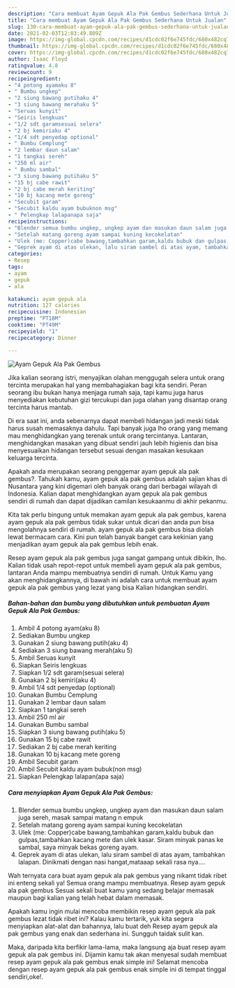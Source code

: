 ```yaml
---
description: "Cara membuat Ayam Gepuk Ala Pak Gembus Sederhana Untuk Jualan"
title: "Cara membuat Ayam Gepuk Ala Pak Gembus Sederhana Untuk Jualan"
slug: 130-cara-membuat-ayam-gepuk-ala-pak-gembus-sederhana-untuk-jualan
date: 2021-02-03T12:03:49.809Z
image: https://img-global.cpcdn.com/recipes/d1cdc02f6e745fdc/680x482cq70/ayam-gepuk-ala-pak-gembus-foto-resep-utama.jpg
thumbnail: https://img-global.cpcdn.com/recipes/d1cdc02f6e745fdc/680x482cq70/ayam-gepuk-ala-pak-gembus-foto-resep-utama.jpg
cover: https://img-global.cpcdn.com/recipes/d1cdc02f6e745fdc/680x482cq70/ayam-gepuk-ala-pak-gembus-foto-resep-utama.jpg
author: Isaac Floyd
ratingvalue: 4.8
reviewcount: 9
recipeingredient:
- "4 potong ayamaku 8"
- " Bumbu ungkep"
- "2 siung bawang putihaku 4"
- "3 siung bawang merahaku 5"
- "Seruas kunyit"
- "Seiris lengkuas"
- "1/2 sdt garamsesuai selera"
- "2 bj kemiriaku 4"
- "1/4 sdt penyedap optional"
- " Bumbu Cemplung"
- "2 lembar daun salam"
- "1 tangkai sereh"
- "250 ml air"
- " Bumbu sambal"
- "3 siung bawang putihaku 5"
- "15 bj cabe rawit"
- "2 bj cabe merah keriting"
- "10 bj kacang mete goreng"
- "Secubit garam"
- "Secubit kaldu ayam bubuknon msg"
- " Pelengkap lalapanapa saja"
recipeinstructions:
- "Blender semua bumbu ungkep, ungkep ayam dan masukan daun salam juga sereh, masak sampai matang n empuk"
- "Setelah matang goreng ayam sampai kuning kecokelatan"
- "Ulek (me: Copper)cabe bawang,tambahkan garam,kaldu bubuk dan gulpas,tambahkan kacang mete dan ulek kasar. Siram minyak panas ke sambal, saya minyak bekas goreng ayam."
- "Geprek ayam di atas ulekan, lalu siram sambel di atas ayam, tambahkan lalapan. Dinikmati dengan nasi hangat,mataaap sekali rasa nya...."
categories:
- Resep
tags:
- ayam
- gepuk
- ala

katakunci: ayam gepuk ala 
nutrition: 127 calories
recipecuisine: Indonesian
preptime: "PT18M"
cooktime: "PT49M"
recipeyield: "1"
recipecategory: Dinner

---
```



![Ayam Gepuk Ala Pak Gembus](https://img-global.cpcdn.com/recipes/d1cdc02f6e745fdc/680x482cq70/ayam-gepuk-ala-pak-gembus-foto-resep-utama.jpg)

Jika kalian seorang istri, menyajikan olahan menggugah selera untuk orang tercinta merupakan hal yang membahagiakan bagi kita sendiri. Peran seorang ibu bukan hanya menjaga rumah saja, tapi kamu juga harus menyediakan kebutuhan gizi tercukupi dan juga olahan yang disantap orang tercinta harus mantab.

Di era  saat ini, anda sebenarnya dapat membeli hidangan jadi meski tidak harus susah memasaknya dahulu. Tapi banyak juga lho orang yang memang mau menghidangkan yang terenak untuk orang tercintanya. Lantaran, menghidangkan masakan yang dibuat sendiri jauh lebih higienis dan bisa menyesuaikan hidangan tersebut sesuai dengan masakan kesukaan keluarga tercinta. 



Apakah anda merupakan seorang penggemar ayam gepuk ala pak gembus?. Tahukah kamu, ayam gepuk ala pak gembus adalah sajian khas di Nusantara yang kini digemari oleh banyak orang dari berbagai wilayah di Indonesia. Kalian dapat menghidangkan ayam gepuk ala pak gembus sendiri di rumah dan dapat dijadikan camilan kesukaanmu di akhir pekanmu.

Kita tak perlu bingung untuk memakan ayam gepuk ala pak gembus, karena ayam gepuk ala pak gembus tidak sukar untuk dicari dan anda pun bisa mengolahnya sendiri di rumah. ayam gepuk ala pak gembus bisa diolah lewat bermacam cara. Kini pun telah banyak banget cara kekinian yang menjadikan ayam gepuk ala pak gembus lebih enak.

Resep ayam gepuk ala pak gembus juga sangat gampang untuk dibikin, lho. Kalian tidak usah repot-repot untuk membeli ayam gepuk ala pak gembus, lantaran Anda mampu membuatnya sendiri di rumah. Untuk Kamu yang akan menghidangkannya, di bawah ini adalah cara untuk membuat ayam gepuk ala pak gembus yang lezat yang bisa Kalian hidangkan sendiri.

<!--inarticleads1-->

##### Bahan-bahan dan bumbu yang dibutuhkan untuk pembuatan Ayam Gepuk Ala Pak Gembus:

1. Ambil 4 potong ayam(aku 8)
1. Sediakan  Bumbu ungkep
1. Gunakan 2 siung bawang putih(aku 4)
1. Sediakan 3 siung bawang merah(aku 5)
1. Ambil Seruas kunyit
1. Siapkan Seiris lengkuas
1. Siapkan 1/2 sdt garam(sesuai selera)
1. Gunakan 2 bj kemiri(aku 4)
1. Ambil 1/4 sdt penyedap (optional)
1. Gunakan  Bumbu Cemplung
1. Gunakan 2 lembar daun salam
1. Siapkan 1 tangkai sereh
1. Ambil 250 ml air
1. Gunakan  Bumbu sambal
1. Siapkan 3 siung bawang putih(aku 5)
1. Gunakan 15 bj cabe rawit
1. Sediakan 2 bj cabe merah keriting
1. Gunakan 10 bj kacang mete goreng
1. Ambil Secubit garam
1. Ambil Secubit kaldu ayam bubuk(non msg)
1. Siapkan  Pelengkap lalapan(apa saja)




<!--inarticleads2-->

##### Cara menyiapkan Ayam Gepuk Ala Pak Gembus:

1. Blender semua bumbu ungkep, ungkep ayam dan masukan daun salam juga sereh, masak sampai matang n empuk
1. Setelah matang goreng ayam sampai kuning kecokelatan
1. Ulek (me: Copper)cabe bawang,tambahkan garam,kaldu bubuk dan gulpas,tambahkan kacang mete dan ulek kasar. Siram minyak panas ke sambal, saya minyak bekas goreng ayam.
1. Geprek ayam di atas ulekan, lalu siram sambel di atas ayam, tambahkan lalapan. Dinikmati dengan nasi hangat,mataaap sekali rasa nya....




Wah ternyata cara buat ayam gepuk ala pak gembus yang nikamt tidak ribet ini enteng sekali ya! Semua orang mampu membuatnya. Resep ayam gepuk ala pak gembus Sesuai sekali buat kamu yang sedang belajar memasak maupun bagi kalian yang telah hebat dalam memasak.

Apakah kamu ingin mulai mencoba membikin resep ayam gepuk ala pak gembus lezat tidak ribet ini? Kalau kamu tertarik, yuk kita segera menyiapkan alat-alat dan bahannya, lalu buat deh Resep ayam gepuk ala pak gembus yang enak dan sederhana ini. Sungguh taidak sulit kan. 

Maka, daripada kita berfikir lama-lama, maka langsung aja buat resep ayam gepuk ala pak gembus ini. Dijamin kamu tak akan menyesal sudah membuat resep ayam gepuk ala pak gembus enak simple ini! Selamat mencoba dengan resep ayam gepuk ala pak gembus enak simple ini di tempat tinggal sendiri,oke!.

